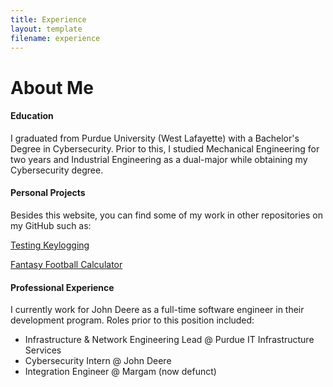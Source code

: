 ```yaml
---
title: Experience
layout: template
filename: experience
--- 
```


# About Me

#### Education
I graduated from Purdue University (West Lafayette) with a Bachelor's Degree in Cybersecurity. Prior to this, I studied Mechanical Engineering for two years and Industrial Engineering as a dual-major while obtaining my Cybersecurity degree.  

#### Personal Projects
Besides this website, you can find some of my work in other repositories on my GitHub such as:

[Testing Keylogging](https://github.com/ryanfunke/project-capybara)

[Fantasy Football Calculator](https://github.com/ryanfunke/FantasyFootballPointCalculator)

#### Professional Experience
I currently work for John Deere as a full-time software engineer in their development program. Roles prior to this position included:

- Infrastructure & Network Engineering Lead @ Purdue IT Infrastructure Services
- Cybersecurity Intern @ John Deere
- Integration Engineer @ Margam (now defunct)
